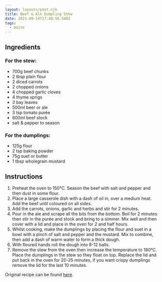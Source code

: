 ```yaml
---
layout: layouts/post.njk
title: Beef & Ale Dumpling Stew
date: 2021-09-14T17:40:56.540Z
tags:
  - mains
---
```

## Ingredients

### For the stew:

* 700g beef chunks
* 2 tbsp plain flour
* 2 diced carrots
* 2 chopped onions
* 4 chopped garlic cloves
* 4 thyme sprigs
* 3 bay leaves
* 500ml beer or ale
* 3 tsp tomato purée
* 600ml beef stock
* salt & pepper to season

### For the dumplings:

* 125g flour
* 2 tsp baking powder
* 75g suet or butter
* 1 tbsp wholegrain mustard

<!--StartFragment-->

## Instructions

1. Preheat the oven to 150°C. Season the beef with salt and pepper and then dust in some flour.
2. Place a large casserole dish with a dash of oil in, over a medium heat. Add the beef until coloured on all sides.
3. Add the carrots, onions, garlic and herbs and stir for 2 minutes.
4. Pour in the ale and scrape all the bits from the bottom. Boil for 2 minutes then stir in the purée and stock and bring to a simmer. Mix well and then cover with a lid and place in the oven for 2 and half hours.
5. Whilst cooking, make the dumplings by placing the flour and suet in a bowl with a pinch of salt and pepper and the mustard. Mix to combine, then add a dash of warm water to form a thick dough.
6. With floured hands roll the dough into 8-12 balls.
7. Remove the stew from the oven then increase the temperature to 180°C. Place the dumplings in the stew so they float on top. Replace the lid and put back in the oven for 20-25 minutes, if you want crispy dumplings remove the lid for the last 10 minutes.

Original recipe can be found [here](https://youtu.be/OhLGGkWg0ts).